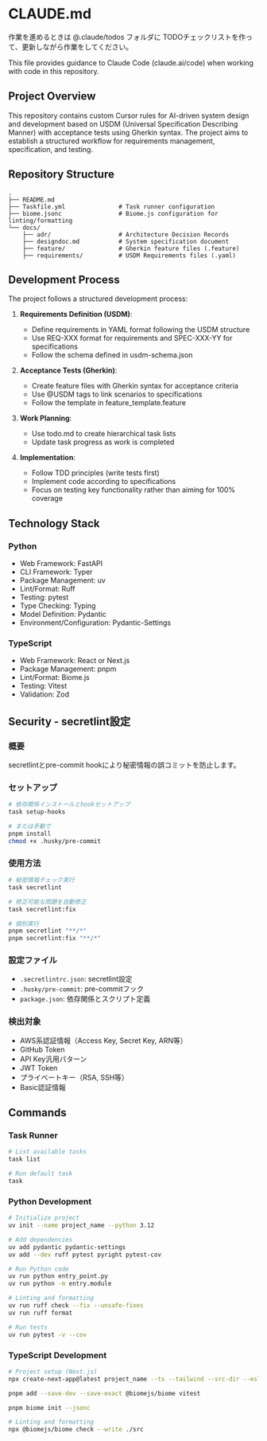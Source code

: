 # CLAUDE.md

作業を進めるときは @.claude/todos フォルダに TODOチェックリストを作って、更新しながら作業をしてください。


This file provides guidance to Claude Code (claude.ai/code) when working with code in this repository.

## Project Overview

This repository contains custom Cursor rules for AI-driven system design and development based on USDM (Universal Specification Describing Manner) with acceptance tests using Gherkin syntax. The project aims to establish a structured workflow for requirements management, specification, and testing.

## Repository Structure

```
.
├── README.md
├── Taskfile.yml               # Task runner configuration
├── biome.jsonc                # Biome.js configuration for linting/formatting
└── docs/
    ├── adr/                   # Architecture Decision Records
    ├── designdoc.md           # System specification document
    ├── feature/               # Gherkin feature files (.feature)
    ├── requirements/          # USDM Requirements files (.yaml)
```

## Development Process

The project follows a structured development process:

1. **Requirements Definition (USDM)**:
   - Define requirements in YAML format following the USDM structure
   - Use REQ-XXX format for requirements and SPEC-XXX-YY for specifications
   - Follow the schema defined in usdm-schema.json

2. **Acceptance Tests (Gherkin)**:
   - Create feature files with Gherkin syntax for acceptance criteria
   - Use @USDM tags to link scenarios to specifications
   - Follow the template in feature_template.feature

3. **Work Planning**:
   - Use todo.md to create hierarchical task lists
   - Update task progress as work is completed

4. **Implementation**:
   - Follow TDD principles (write tests first)
   - Implement code according to specifications
   - Focus on testing key functionality rather than aiming for 100% coverage

## Technology Stack

### Python
- Web Framework: FastAPI
- CLI Framework: Typer
- Package Management: uv
- Lint/Format: Ruff
- Testing: pytest
- Type Checking: Typing
- Model Definition: Pydantic
- Environment/Configuration: Pydantic-Settings

### TypeScript
- Web Framework: React or Next.js
- Package Management: pnpm
- Lint/Format: Biome.js
- Testing: Vitest
- Validation: Zod

## Security - secretlint設定

### 概要

secretlintとpre-commit hookにより秘密情報の誤コミットを防止します。

### セットアップ

```bash
# 依存関係インストールとhookセットアップ
task setup-hooks

# または手動で
pnpm install
chmod +x .husky/pre-commit
```

### 使用方法

```bash
# 秘密情報チェック実行
task secretlint

# 修正可能な問題を自動修正
task secretlint:fix

# 個別実行
pnpm secretlint "**/*"
pnpm secretlint:fix "**/*"
```

### 設定ファイル

- `.secretlintrc.json`: secretlint設定
- `.husky/pre-commit`: pre-commitフック
- `package.json`: 依存関係とスクリプト定義

### 検出対象

- AWS系認証情報（Access Key, Secret Key, ARN等）
- GitHub Token
- API Key汎用パターン
- JWT Token
- プライベートキー（RSA, SSH等）
- Basic認証情報

## Commands

### Task Runner

```bash
# List available tasks
task list

# Run default task
task
```

### Python Development

```bash
# Initialize project
uv init --name project_name --python 3.12

# Add dependencies
uv add pydantic pydantic-settings
uv add --dev ruff pytest pyright pytest-cov

# Run Python code
uv run python entry_point.py
uv run python -m entry.module

# Linting and formatting
uv run ruff check --fix --unsafe-fixes
uv run ruff format

# Run tests
uv run pytest -v --cov
```

### TypeScript Development

```bash
# Project setup (Next.js)
npx create-next-app@latest project_name --ts --tailwind --src-dir --eslint no --use-pnpm --disable-git --app --turbopack --import-alias "@/*"

pnpm add --save-dev --save-exact @biomejs/biome vitest

pnpm biome init --jsonc

# Linting and formatting
npx @biomejs/biome check --write ./src
```
